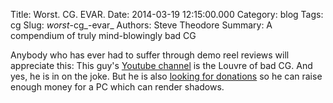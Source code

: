 Title: Worst. CG. EVAR.
Date: 2014-03-19 12:15:00.000
Category: blog
Tags: cg
Slug: _worst_-cg_-evar_
Authors: Steve Theodore
Summary: A compendium of truly mind-blowingly bad CG

Anybody who has ever had to suffer through demo reel reviews will appreciate this:  This guy's [Youtube channel](https://www.youtube.com/user/Really3D) is the Louvre of bad CG. And yes, he is in on the joke. But he is also [looking for donations](http://www.patreon.com/Really3D) so he can raise enough money for a PC which can render shadows. 

